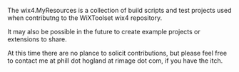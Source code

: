 The wix4.MyResources is a collection of build scripts and test projects used when contributng to the WiXToolset wix4 repository.

It may also be possible in the future to create example projects or extensions to share.

At this time there are no plance to solicit contributions, but please feel free to contact me at phill dot hogland at rimage dot com, if you have the itch.
